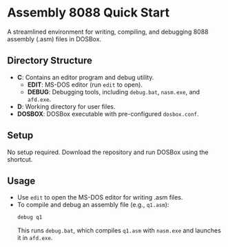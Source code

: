 # Assembly 8088 Quick Start

A streamlined environment for writing, compiling, and debugging 8088 assembly (.asm) files in DOSBox.

## Directory Structure
- **C**: Contains an editor program and debug utility.
  - **EDIT**: MS-DOS editor (run `edit` to open).
  - **DEBUG**: Debugging tools, including `debug.bat`, `nasm.exe`, and `afd.exe`.
- **D**: Working directory for user files.
- **DOSBOX**: DOSBox executable with pre-configured `dosbox.conf`.

## Setup
No setup required. Download the repository and run DOSBox using the shortcut. 

## Usage
- Use `edit` to open the MS-DOS editor for writing .asm files.
- To compile and debug an assembly file (e.g., `q1.asm`):
  ```bash
  debug q1
  ```
  This runs `debug.bat`, which compiles `q1.asm` with `nasm.exe` and launches it in `afd.exe`.